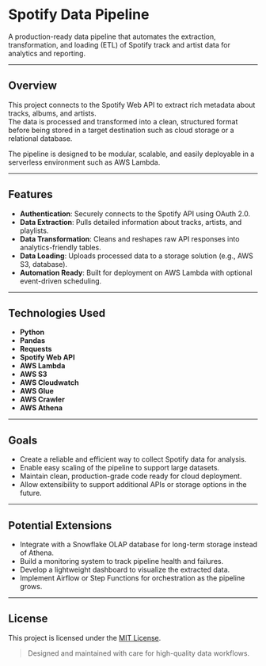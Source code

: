 # Spotify Data Pipeline

A production-ready data pipeline that automates the extraction, transformation, and loading (ETL) of Spotify track and artist data for analytics and reporting.

---

## Overview

This project connects to the Spotify Web API to extract rich metadata about tracks, albums, and artists.  
The data is processed and transformed into a clean, structured format before being stored in a target destination such as cloud storage or a relational database.

The pipeline is designed to be modular, scalable, and easily deployable in a serverless environment such as AWS Lambda.

---

## Features

- **Authentication**: Securely connects to the Spotify API using OAuth 2.0.
- **Data Extraction**: Pulls detailed information about tracks, artists, and playlists.
- **Data Transformation**: Cleans and reshapes raw API responses into analytics-friendly tables.
- **Data Loading**: Uploads processed data to a storage solution (e.g., AWS S3, database).
- **Automation Ready**: Built for deployment on AWS Lambda with optional event-driven scheduling.

---

## Technologies Used

- **Python**
- **Pandas** 
- **Requests** 
- **Spotify Web API**
- **AWS Lambda** 
- **AWS S3** 
- **AWS Cloudwatch**
- **AWS Glue**
- **AWS Crawler**
- **AWS Athena**

---

## Goals

- Create a reliable and efficient way to collect Spotify data for analysis.
- Enable easy scaling of the pipeline to support large datasets.
- Maintain clean, production-grade code ready for cloud deployment.
- Allow extensibility to support additional APIs or storage options in the future.

---

## Potential Extensions

- Integrate with a Snowflake OLAP database for long-term storage instead of Athena.
- Build a monitoring system to track pipeline health and failures.
- Develop a lightweight dashboard to visualize the extracted data.
- Implement Airflow or Step Functions for orchestration as the pipeline grows.

---

## License

This project is licensed under the [MIT License](LICENSE).

> Designed and maintained with care for high-quality data workflows.
